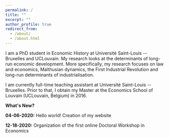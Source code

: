 ```yaml
---
permalink: /
title: ""
excerpt: ""
author_profile: true
redirect_from: 
  - /about/
  - /about.html
---
```



I am a PhD student in Economic History at Université Saint-Louis -- Bruxelles and UCLouvain. My research looks at the determinants of long-run economic development. More specifically, my research focuses on law and economics, Malthusian dynamics, the First Industrial Revolution and long-run determinants of industrialisation.

I am currently full-time teaching assistant at Université Saint-Louis -- Bruxelles. Prior to that, I obtain my Master at the Economics School of Louvain (UCLouvain, Belgium) in 2016.

**What's New?**

**04-06-2020:** Hello world! Creation of my website 

**12-18-2020:** Organization of the first online Doctoral Workshop in Economics 
